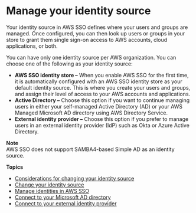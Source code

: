 # Manage your identity source<a name="manage-your-identity-source"></a>

Your identity source in AWS SSO defines where your users and groups are managed\. Once configured, you can then look up users or groups in your store to grant them single sign\-on access to AWS accounts, cloud applications, or both\.

You can have only one identity source per AWS organization\. You can choose one of the following as your identity source: 


+ **AWS SSO identity store –** When you enable AWS SSO for the first time, it is automatically configured with an AWS SSO identity store as your default identity source\. This is where you create your users and groups, and assign their level of access to your AWS accounts and applications\. 
+ **Active Directory –** Choose this option if you want to continue managing users in either your self\-managed Active Directory \(AD\) or your AWS Managed Microsoft AD directory using AWS Directory Service\. 
+ **External identity provider –** Choose this option if you prefer to manage users in an external identity provider \(IdP\) such as Okta or Azure Active Directory\. 

**Note**  
AWS SSO does not support SAMBA4\-based Simple AD as an identity source\.

**Topics**
+ [Considerations for changing your identity source](manage-your-identity-source-considerations.md)
+ [Change your identity source](manage-your-identity-source-change.md)
+ [Manage identities in AWS SSO](manage-your-identity-source-sso.md)
+ [Connect to your Microsoft AD directory](manage-your-identity-source-ad.md)
+ [Connect to your external identity provider](manage-your-identity-source-idp.md)